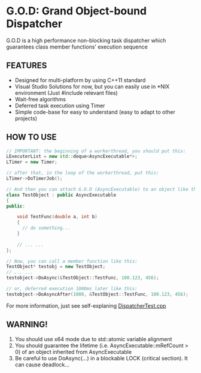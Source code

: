 G.O.D: Grand Object-bound Dispatcher
==========

G.O.D is a high performance non-blocking task dispatcher which guarantees class member functions' execution sequence 

## FEATURES
* Designed for multi-platform by using C++11 standard
 * Visual Studio Solutions for now, but you can easily use in *NIX environment (Just #include relevant files)
* Wait-free algorithms
* Deferred task execution using Timer
* Simple code-base for easy to understand (easy to adapt to other projects)


## HOW TO USE

```C++
// IMPORTANT: the beginning of a workerthread, you should put this:
LExecuterList = new std::deque<AsyncExecutable*>;
LTimer = new Timer;

// after that, in the loop of the workerthread, put this:
LTimer->DoTimerJob();

// And then you can attach G.O.D (AsyncExecutable) to an object like this:
class TestObject : public AsyncExecutable
{
public:

	void TestFunc(double a, int b)
	{
	  // do something...
	}
	
	// ... ...
};

// Now, you can call a member function like this:
TestObject* testobj = new TestObject;
// ... ...
testobject->DoAsync(&TestObject::TestFunc, 100.123, 456);

// or, deferred execution 1000ms later like this:
testobject->DoAsyncAfter(1000, &TestObject::TestFunc, 100.123, 456);
```

For more information, just see self-explaning [DispatcherTest.cpp](JobDispatcher/DispatcherTest.cpp)  

## WARNING!

1. You should use x64 mode due to std::atomic variable alignment
2. You should guarantee the lifetime (i.e. AsyncExecutable::mRefCount > 0) of an object inherited from AsyncExecutable
3. Be careful to use DoAsync(...) in a blockable LOCK (critical section). It can cause deadlock...



